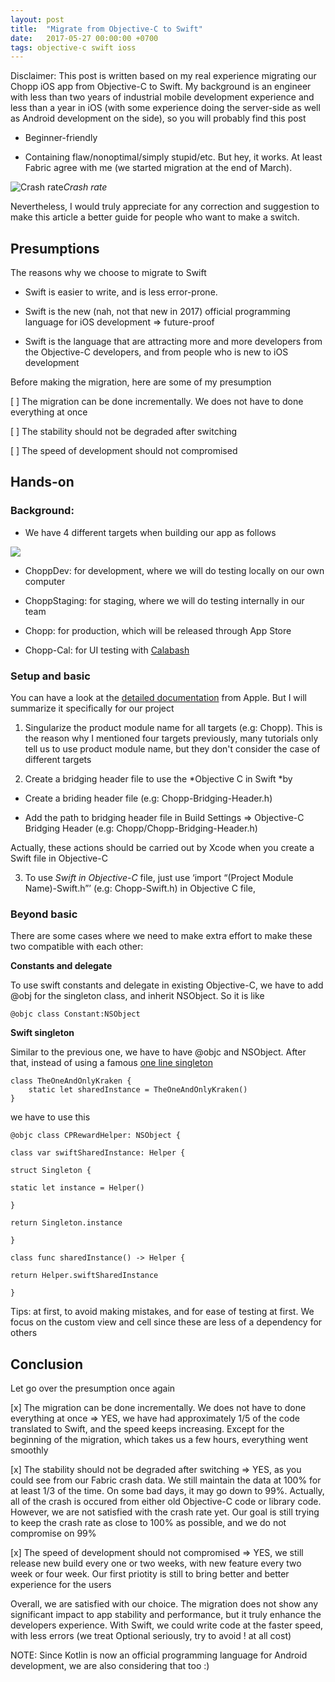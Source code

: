 ```yaml
---
layout: post
title:  "Migrate from Objective-C to Swift"
date:   2017-05-27 00:00:00 +0700
tags: objective-c swift ioss
---
```

Disclaimer: This post is written based on my real experience migrating our Chopp iOS app from Objective-C to Swift. My background is an engineer with less than two years of industrial mobile development experience and less than a year in iOS (with some experience doing the server-side as well as Android development on the side), so you will probably find this post

* Beginner-friendly

* Containing flaw/nonoptimal/simply stupid/etc. But hey, it works. At least Fabric agree with me (we started migration at the end of March).

![Crash rate](https://cdn-images-1.medium.com/max/3036/1*Lc1xI8hJhMMKx7m6Iu9hVw.png)*Crash rate*

Nevertheless, I would truly appreciate for any correction and suggestion to make this article a better guide for people who want to make a switch.

## Presumptions

The reasons why we choose to migrate to Swift

* Swift is easier to write, and is less error-prone.

* Swift is the new (nah, not that new in 2017) official programming language for iOS development => future-proof

* Swift is the language that are attracting more and more developers from the Objective-C developers, and from people who is new to iOS development

Before making the migration, here are some of my presumption

[ ] The migration can be done incrementally. We does not have to done everything at once

[ ] The stability should not be degraded after switching

[ ] The speed of development should not compromised

## Hands-on

### Background:

* We have 4 different targets when building our app as follows

![](https://cdn-images-1.medium.com/max/2000/1*L61yFPq4iUNws8I0qzDV7Q.png)

* ChoppDev: for development, where we will do testing locally on our own computer

* ChoppStaging: for staging, where we will do testing internally in our team

* Chopp: for production, which will be released through App Store

* Chopp-Cal: for UI testing with [Calabash](http://calaba.sh)

### Setup and basic

You can have a look at the [detailed documentation](https://developer.apple.com/library/content/documentation/Swift/Conceptual/BuildingCocoaApps/MixandMatch.html) from Apple. But I will summarize it specifically for our project

1. Singularize the product module name for all targets (e.g: Chopp). This is the reason why I mentioned four targets previously, many tutorials only tell us to use product module name, but they don't consider the case of different targets

1. Create a bridging header file to use the *Objective C in Swift *by

* Create a briding header file (e.g: Chopp-Bridging-Header.h)

* Add the path to bridging header file in Build Settings => Objective-C Bridging Header (e.g: Chopp/Chopp-Bridging-Header.h)

Actually, these actions should be carried out by Xcode when you create a Swift file in Objective-C

3. To use *Swift in Objective-C* file, just use ‘import “(Project Module Name)-Swift.h”’ (e.g: Chopp-Swift.h) in Objective C file,

### Beyond basic

There are some cases where we need to make extra effort to make these two compatible with each other:

**Constants and delegate**

To use swift constants and delegate in existing Objective-C, we have to add @obj for the singleton class, and inherit NSObject. So it is like

    @objc class Constant:NSObject

**Swift singleton**

Similar to the previous one, we have to have @objc and NSObject. After that, instead of using a famous [one line singleton](https://krakendev.io/blog/the-right-way-to-write-a-singleton)

    class TheOneAndOnlyKraken {
        static let sharedInstance = TheOneAndOnlyKraken()
    }

we have to use this

    @objc class CPRewardHelper: NSObject {

    class var swiftSharedInstance: Helper {

    struct Singleton {

    static let instance = Helper()

    }

    return Singleton.instance

    }

    class func sharedInstance() -> Helper {

    return Helper.swiftSharedInstance

    }

Tips: at first, to avoid making mistakes, and for ease of testing at first. We focus on the custom view and cell since these are less of a dependency for others

## Conclusion

Let go over the presumption once again

[x] The migration can be done incrementally. We does not have to done everything at once => YES, we have had approximately 1/5 of the code translated to Swift, and the speed keeps increasing. Except for the beginning of the migration, which takes us a few hours, everything went smoothly

[x] The stability should not be degraded after switching => YES, as you could see from our Fabric crash data. We still maintain the data at 100% for at least 1/3 of the time. On some bad days, it may go down to 99%. Actually, all of the crash is occured from either old Objective-C code or library code. However, we are not satisfied with the crash rate yet. Our goal is still trying to keep the crash rate as close to 100% as possible, and we do not compromise on 99%

[x] The speed of development should not compromised => YES, we still release new build every one or two weeks, with new feature every two week or four week. Our first priotity is still to bring better and better experience for the users

Overall, we are satisfied with our choice. The migration does not show any significant impact to app stability and performance, but it truly enhance the developers experience. With Swift, we could write code at the faster speed, with less errors (we treat Optional seriously, try to avoid ! at all cost)

NOTE: Since Kotlin is now an official programming language for Android development, we are also considering that too :)
